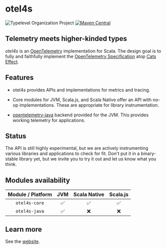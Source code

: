 # otel4s

![Typelevel Organization Project](https://img.shields.io/badge/typelevel-organization%20project-FF6169.svg)
[![Maven Central](https://maven-badges.herokuapp.com/maven-central/org.typelevel/otel4s-core_2.13/badge.svg)](https://maven-badges.herokuapp.com/maven-central/org.typelevel/otel4s-core_2.13)

## Telemetry meets higher-kinded types

_otel4s_ is an [OpenTelemetry][otel] implementation for Scala.  The
design goal is to fully and faithfully implement the [OpenTelemetry
Specification][otel spec] atop [Cats Effect][cats-effect].

## Features

* otel4s provides APIs and implementations for metrics and tracing.

* Core modules for JVM, Scala.js, and Scala Native offer an API with
  no-op implementations.  These are appropriate for library
  instrumentation.

* [opentelemetry-java][opentelemetry-java] backend provided for the
  JVM.  This provides working telemetry for applications.

## Status

The API is still highly experimental, but we are actively
instrumenting various libraries and applications to check for fit.
Don't put it in a binary-stable library yet, but we invite you to try
it out and let us know what you think.

## Modules availability

| Module / Platform | JVM | Scala Native | Scala.js |  
|:-----------------:|:---:|:------------:|:--------:|
|   `otel4s-core`   |  ✅  |      ✅       |    ✅     |
|   `otel4s-java`   |  ✅  |      ❌       |    ❌     | 

## Learn more

See the [website](https://typelevel.org/otel4s).

[cats-effect]: https://typelevel.org/cats-effect/
[opentelemetry-java]: https://github.com/open-telemetry/opentelemetry-java/tree/main/api/all
[otel]: https://opentelemetry.io/
[otel spec]: https://opentelemetry.io/docs/reference/specification/
